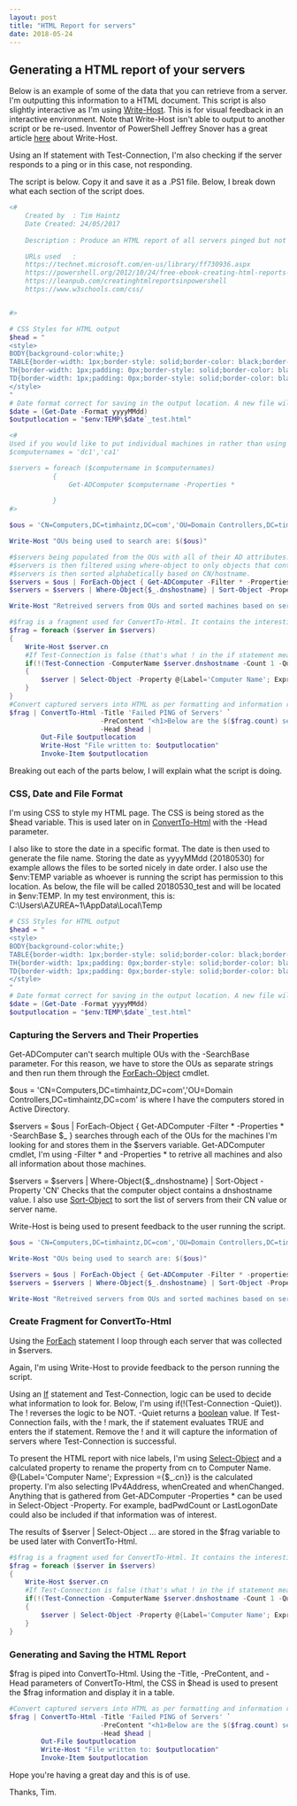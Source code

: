 ```yaml
---
layout: post
title: "HTML Report for servers"
date: 2018-05-24
---
```

## Generating a HTML report of your servers

Below is an example of some of the data that you can retrieve from a server. I'm outputting this information to a HTML document.
This script is also slightly interactive as I'm using [Write-Host](https://docs.microsoft.com/en-us/powershell/module/microsoft.powershell.utility/write-host?view=powershell-6). This is for visual feedback in an interactive environment. Note that Write-Host isn't able to output to another script or be re-used. Inventor of PowerShell Jeffrey Snover has a great article [here](http://www.jsnover.com/blog/2013/12/07/write-host-considered-harmful/) about Write-Host. 

Using an If statement with Test-Connection, I'm also checking if the server responds to a ping or in this case, not responding.

The script is below. Copy it and save it as a .PS1 file. Below, I break down what each section of the script does.

```PowerShell
<#
    Created by  : Tim Haintz
    Date Created: 24/05/2017
    
    Description : Produce an HTML report of all servers pinged but not responding.

    URLs used   :
    https://technet.microsoft.com/en-us/library/ff730936.aspx
    https://powershell.org/2012/10/24/free-ebook-creating-html-reports-in-powershell/
    https://leanpub.com/creatinghtmlreportsinpowershell
    https://www.w3schools.com/css/


#>

# CSS Styles for HTML output
$head = "
<style>
BODY{background-color:white;}
TABLE{border-width: 1px;border-style: solid;border-color: black;border-collapse: collapse;}
TH{border-width: 1px;padding: 0px;border-style: solid;border-color: black;background-color:LightSteelBlue}
TD{border-width: 1px;padding: 0px;border-style: solid;border-color: black;background-color:LightCoral}
</style>
"
# Date format correct for saving in the output location. A new file will be created each new day/date
$date = (Get-Date -Format yyyyMMdd)
$outputlocation = "$env:TEMP\$date`_test.html"

<#
Used if you would like to put individual machines in rather than using OUs
$computernames = 'dc1','ca1'

$servers = foreach ($computername in $computernames)
           {
               Get-ADComputer $computername -Properties *
               
           }
#>

$ous = 'CN=Computers,DC=timhaintz,DC=com','OU=Domain Controllers,DC=timhaintz,DC=com'

Write-Host "OUs being used to search are: $($ous)"

#$servers being populated from the OUs with all of their AD attributes. 
#$servers is then filtered using where-object to only objects that contain .dnshostname entries as these are 'real' machines
#$servers is then sorted alphabetically based on CN/hostname. 
$servers = $ous | ForEach-Object { Get-ADComputer -Filter * -Properties * -SearchBase $_ }
$servers = $servers | Where-Object{$_.dnshostname} | Sort-Object -Property 'CN'

Write-Host "Retreived servers from OUs and sorted machines based on server name"

#$frag is a fragment used for ConvertTo-Html. It contains the interesting information.
$frag = foreach ($server in $servers)
{
    Write-Host $server.cn
    #If Test-Connection is false (that's what ! in the if statement means) then pass into the if statement.
    if(!(Test-Connection -ComputerName $server.dnshostname -Count 1 -Quiet))
    {
        $server | Select-Object -Property @{Label='Computer Name'; Expression ={$_.cn}},IPv4Address,whenCreated,whenChanged                               
    }
}
#Convert captured servers into HTML as per formatting and information required.
$frag | ConvertTo-Html -Title 'Failed PING of Servers' `
                       -PreContent "<h1>Below are the $($frag.count) servers that failed a PING test. $($servers.count) servers were pinged in this process.</h1>" `
                       -Head $head |
        Out-File $outputlocation
        Write-Host "File written to: $outputlocation"
        Invoke-Item $outputlocation
```

Breaking out each of the parts below, I will explain what the script is doing.

### CSS, Date and File Format

I'm using CSS to style my HTML page. The CSS is being stored as the $head variable. This is used later on in [ConvertTo-Html](https://docs.microsoft.com/en-us/powershell/module/microsoft.powershell.utility/convertto-html?view=powershell-6) with the -Head parameter. 

I also like to store the date in a specific format. The date is then used to generate the file name. 
Storing the date as yyyyMMdd (20180530) for example allows the files to be sorted nicely in date order.
I also use the $env:TEMP variable as whoever is running the script has permission to this location. 
As below, the file will be called 20180530_test and will be located in $env:TEMP. In my test environment, this is: C:\Users\AZUREA~1\AppData\Local\Temp

```PowerShell
# CSS Styles for HTML output
$head = "
<style>
BODY{background-color:white;}
TABLE{border-width: 1px;border-style: solid;border-color: black;border-collapse: collapse;}
TH{border-width: 1px;padding: 0px;border-style: solid;border-color: black;background-color:LightSteelBlue}
TD{border-width: 1px;padding: 0px;border-style: solid;border-color: black;background-color:LightCoral}
</style>
"
# Date format correct for saving in the output location. A new file will be created each new day/date
$date = (Get-Date -Format yyyyMMdd)
$outputlocation = "$env:TEMP\$date`_test.html"
```

### Capturing the Servers and Their Properties

Get-ADComputer can't search multiple OUs with the -SearchBase parameter. For this reason, we have to store the OUs as separate strings and then run them through the [ForEach-Object](https://docs.microsoft.com/en-us/powershell/module/microsoft.powershell.core/foreach-object?view=powershell-6) cmdlet.

$ous = 'CN=Computers,DC=timhaintz,DC=com','OU=Domain Controllers,DC=timhaintz,DC=com' is where I have the computers stored in Active Directory.

$servers = $ous | ForEach-Object { Get-ADComputer -Filter * -Properties * -SearchBase $_ } searches through each of the OUs for the machines I'm looking for and stores them in the $servers variable.
Get-ADComputer cmdlet, I'm using -Filter * and -Properties * to retrive all machines and also all information about those machines.

$servers = $servers | Where-Object{$_.dnshostname} | Sort-Object -Property 'CN'
Checks that the computer object contains a dnshostname value. I also use [Sort-Object](https://docs.microsoft.com/en-us/powershell/module/microsoft.powershell.utility/sort-object?view=powershell-6) to sort the list of servers from their CN value or server name.

Write-Host is being used to present feedback to the user running the script.

```PowerShell
$ous = 'CN=Computers,DC=timhaintz,DC=com','OU=Domain Controllers,DC=timhaintz,DC=com'

Write-Host "OUs being used to search are: $($ous)"

$servers = $ous | ForEach-Object { Get-ADComputer -Filter * -properties * -SearchBase $_ }
$servers = $servers | Where-Object{$_.dnshostname} | Sort-Object -Property 'CN'

Write-Host "Retreived servers from OUs and sorted machines based on server name"
```

### Create Fragment for ConvertTo-Html

Using the [ForEach](https://docs.microsoft.com/en-us/powershell/module/microsoft.powershell.core/about/about_foreach?view=powershell-6) statement I loop through each server that was collected in $servers.

Again, I'm using Write-Host to provide feedback to the person running the script.

Using an [If](https://docs.microsoft.com/en-us/powershell/module/microsoft.powershell.core/about/about_if?view=powershell-6) statement and Test-Connection, logic can be used to decide what information to look for. Below, I'm using if(!(Test-Connection -Quiet)). The ! reverses the logic to be NOT. -Quiet returns a [boolean](https://blogs.msdn.microsoft.com/powershell/2006/12/24/boolean-values-and-operators/) value. If Test-Connection fails, with the ! mark, the if statement evaluates TRUE and enters the if statement. Remove the ! and it will capture the information of servers where Test-Connection is successful.

To present the HTML report with nice labels, I'm using [Select-Object](https://docs.microsoft.com/en-us/powershell/module/microsoft.powershell.utility/select-object?view=powershell-6) and a calculated property to rename the property from cn to Computer Name. @{Label='Computer Name'; Expression ={$_.cn}} is the calculated property. I'm also selecting IPv4Address, whenCreated and whenChanged. Anything that is gathered from Get-ADComputer -Properties * can be used in Select-Object -Property.
For example, badPwdCount or LastLogonDate could also be included if that information was of interest.

The results of $server | Select-Object ... are stored in the $frag variable to be used later with ConvertTo-Html.

```PowerShell
#$frag is a fragment used for ConvertTo-Html. It contains the interesting information.
$frag = foreach ($server in $servers)
{
    Write-Host $server.cn
    #If Test-Connection is false (that's what ! in the if statement means) then pass into the if statement.
    if(!(Test-Connection -ComputerName $server.dnshostname -Count 1 -Quiet))
    {
        $server | Select-Object -Property @{Label='Computer Name'; Expression ={$_.cn}},IPv4Address,whenCreated,whenChanged                               
    }
}
```

### Generating and Saving the HTML Report

$frag is piped into ConvertTo-Html. Using the -Title, -PreContent, and -Head parameters of ConvertTo-Html, the CSS in $head is used to present the $frag information and display it in a table. 

```PowerShell
#Convert captured servers into HTML as per formatting and information required.
$frag | ConvertTo-Html -Title 'Failed PING of Servers' `
                       -PreContent "<h1>Below are the $($frag.count) servers that failed a PING test. $($servers.count) servers were pinged in this process.</h1>" `
                       -Head $head |
        Out-File $outputlocation
        Write-Host "File written to: $outputlocation"
        Invoke-Item $outputlocation
```

Hope you're having a great day and this is of use.

Thanks, Tim.
